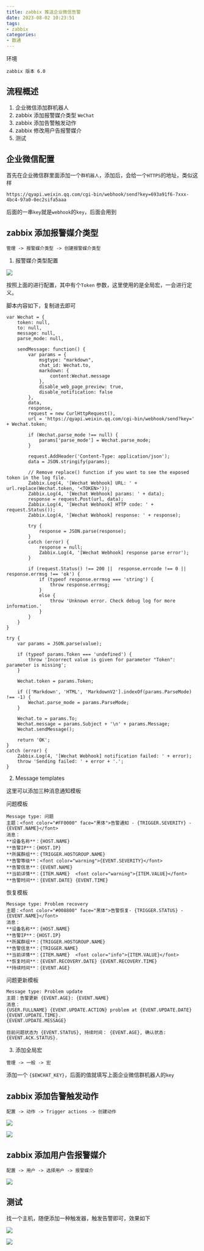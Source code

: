 ```yaml
---
title: zabbix 推送企业微信告警
date: 2023-08-02 10:23:51
tags:
- zabbix
categories:
- 数通
---
```


环境
```
zabbix 版本 6.0
```

## 流程概述

1. 企业微信添加群机器人
2. zabbix 添加报警媒介类型 `WeChat`
3. zabbix 添加告警触发动作
4. zabbix 修改用户告报警媒介
5. 测试

## 企业微信配置

首先在企业微信群里面添加一个`群机器人`，添加后，会给一个`HTTPS`的地址，类似这样

```
https://qyapi.weixin.qq.com/cgi-bin/webhook/send?key=693a91f6-7xxx-4bc4-97a0-0ec2sifa5aaa
```

后面的一串`key`就是`webhook`的`key`，后面会用到

## zabbix 添加报警媒介类型

`管理 -> 报警媒介类型 -> 创建报警媒介类型`


1. 报警媒介类型配置 

![](1.png)

按照上面的进行配置，其中有个`Token` 参数，这里使用的是全局宏，一会进行定义。

脚本内容如下，复制进去即可

```text
var Wechat = {
    token: null,
    to: null,
    message: null,
    parse_mode: null,
 
    sendMessage: function() {
        var params = {
            msgtype: "markdown",
            chat_id: Wechat.to,
            markdown: {
                content:Wechat.message
            },
            disable_web_page_preview: true,
            disable_notification: false
        },
        data,
        response,
        request = new CurlHttpRequest(),
        url = 'https://qyapi.weixin.qq.com/cgi-bin/webhook/send?key=' + Wechat.token;
 
        if (Wechat.parse_mode !== null) {
            params['parse_mode'] = Wechat.parse_mode;
        }
 
        request.AddHeader('Content-Type: application/json');
        data = JSON.stringify(params);
 
        // Remove replace() function if you want to see the exposed token in the log file.
        Zabbix.Log(4, '[Wechat Webhook] URL: ' + url.replace(Wechat.token, '<TOKEN>'));
        Zabbix.Log(4, '[Wechat Webhook] params: ' + data);
        response = request.Post(url, data);
        Zabbix.Log(4, '[Wechat Webhook] HTTP code: ' + request.Status());
        Zabbix.Log(4, '[Wechat Webhook] response: ' + response);
 
        try {
            response = JSON.parse(response);
        }
        catch (error) {
            response = null;
            Zabbix.Log(4, '[Wechat Webhook] response parse error');
        }
 
        if (request.Status() !== 200 ||  response.errcode !== 0 || response.errmsg !== 'ok') {
            if (typeof response.errmsg === 'string') {
                throw response.errmsg;
            }
            else {
                throw 'Unknown error. Check debug log for more information.'
            }
        }
    }
}
 
try {
    var params = JSON.parse(value);
 
    if (typeof params.Token === 'undefined') {
        throw 'Incorrect value is given for parameter "Token": parameter is missing';
    }
 
    Wechat.token = params.Token;
 
    if (['Markdown', 'HTML', 'MarkdownV2'].indexOf(params.ParseMode) !== -1) {
        Wechat.parse_mode = params.ParseMode;
    }
 
    Wechat.to = params.To;
    Wechat.message = params.Subject + '\n' + params.Message;
    Wechat.sendMessage();
 
    return 'OK';
}
catch (error) {
    Zabbix.Log(4, '[Wechat Webhook] notification failed: ' + error);
    throw 'Sending failed: ' + error + '.';
}
```

2. Message templates

这里可以添加三种消息通知模板

问题模板
```text
Message type: 问题
主题：<font color="#FF0000" face="黑体">告警通知 - {TRIGGER.SEVERITY} - {EVENT.NAME}</font>
消息：
**设备名称**：{HOST.NAME}
**告警IP**：{HOST.IP}
**所属群组**：{TRIGGER.HOSTGROUP.NAME}
**告警等级**：<font color="warning">{EVENT.SEVERITY}</font>
**告警信息**：{EVENT.NAME}
**当前详情**：{ITEM.NAME}  <font color="warning">{ITEM.VALUE}</font>
**告警时间**：{EVENT.DATE} {EVENT.TIME}
```

恢复模板
```text
Message type: Problem recovery
主题：<font color="#008800" face="黑体">告警恢复- {TRIGGER.STATUS} - {EVENT.NAME}</font>
消息：
**设备名称**：{HOST.NAME}
**告警IP**：{HOST.IP}
**所属群组**：{TRIGGER.HOSTGROUP.NAME}
**告警信息**：{TRIGGER.NAME}
**当前详情**：{ITEM.NAME}  <font color="info">{ITEM.VALUE}</font>
**恢复时间**：{EVENT.RECOVERY.DATE} {EVENT.RECOVERY.TIME}
**持续时间**：{EVENT.AGE}
```

问题更新模板
```text
Message type: Problem update
主题：告警更新 {EVENT.AGE}: {EVENT.NAME}
消息：
{USER.FULLNAME} {EVENT.UPDATE.ACTION} problem at {EVENT.UPDATE.DATE} {EVENT.UPDATE.TIME}.
{EVENT.UPDATE.MESSAGE}

目前问题状态为 {EVENT.STATUS}, 持续时间： {EVENT.AGE}, 确认状态: {EVENT.ACK.STATUS}.
```

3. 添加全局宏

`管理 -> 一般 -> 宏`

添加一个 `{$EWCHAT_KEY}`，后面的值就填写上面企业微信群机器人的`key`

## zabbix 添加告警触发动作

`配置 -> 动作 -> Trigger actions -> 创建动作`

![](2.png)

![](3.png)

## zabbix 添加用户告报警媒介

`配置 -> 用户 -> 选择用户 -> 报警媒介`

![](4.png)

## 测试

找一个主机，随便添加一种触发器，触发告警即可，效果如下

![](5.png)

![](6.png)